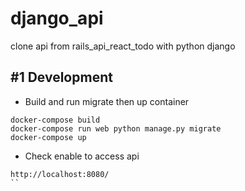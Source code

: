 # django_api
clone api from rails_api_react_todo with python django

## #1 Development

- Build and run migrate then up container

```
docker-compose build
docker-compose run web python manage.py migrate
docker-compose up
```

- Check enable to access api

```
http://localhost:8080/
``
